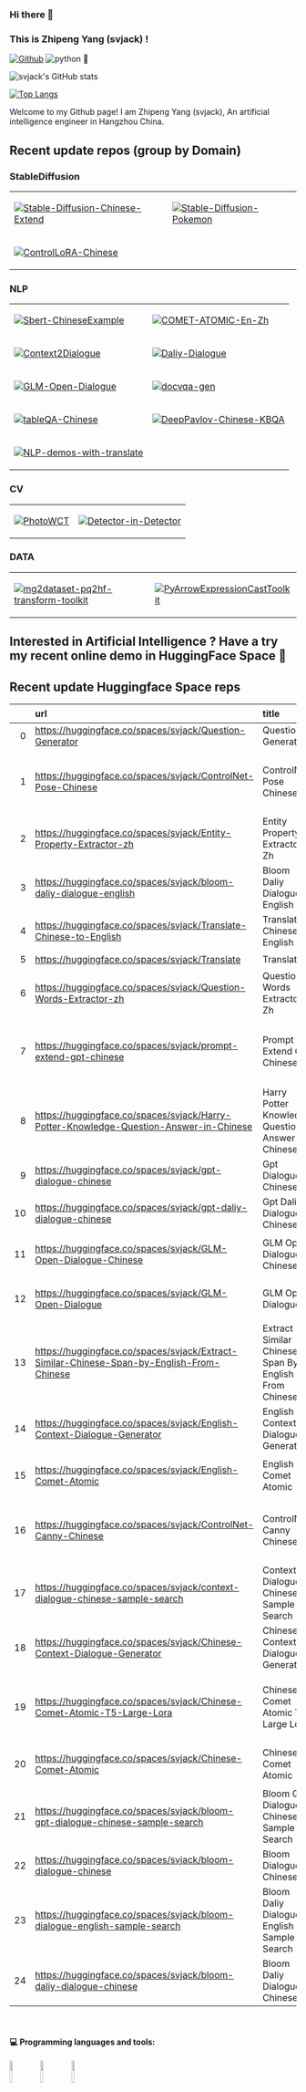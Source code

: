 ### Hi there 👋 
### This is <b>Zhipeng Yang (svjack)</b> !

[![Github](https://img.shields.io/badge/-Github-000?style=flat&logo=Github&logoColor=white)](https://github.com/FernandoRoldan93)
![python](https://img.shields.io/badge/python-v3.9-blue)
🤗
<!--
[![Linkedin](https://img.shields.io/badge/-LinkedIn-blue?style=flat&logo=Linkedin&logoColor=white)](https://www.linkedin.com/in/froldanzafra/)
[![Gmail](https://img.shields.io/badge/-Gmail-c14438?style=flat&logo=Gmail&logoColor=white)](mailto:Fernando.Roldan.Zafra@gmail.com)
-->

<!--
<img align="left" 
alt="img" src="https://aeiljuispo.cloudimg.io/v7/https://s3.amazonaws.com/moonup/production/uploads/1670144568552-634dffc49b777beec3bc6448.jpeg?w=200&h=200&f=face" 
width="20%" height="auto" />
-->

![svjack's GitHub stats](https://github-readme-stats.vercel.app/api?username=svjack&count_private=true&show_icons=true&theme=radical)

[![Top Langs](https://github-readme-stats.vercel.app/api/top-langs/?username=svjack&layout=compact)](https://github.com/svjack/github-readme-stats)

Welcome to my Github page!  I am Zhipeng Yang (svjack), An artificial intelligence engineer in Hangzhou China.

## Recent update repos (group by Domain)

### StableDiffusion
<table>
<tr>

<td>

[![Stable-Diffusion-Chinese-Extend](https://github-readme-stats.vercel.app/api/pin/?username=svjack&repo=Stable-Diffusion-Chinese-Extend)](https://github.com/svjack/Stable-Diffusion-Chinese-Extend)

</td>

<td>

[![Stable-Diffusion-Pokemon](https://github-readme-stats.vercel.app/api/pin/?username=svjack&repo=Stable-Diffusion-Pokemon)](https://github.com/svjack/Stable-Diffusion-Pokemon)

</td>

</tr>

<tr>
<td>

[![ControlLoRA-Chinese](https://github-readme-stats.vercel.app/api/pin/?username=svjack&repo=ControlLoRA-Chinese)](https://github.com/svjack/ControlLoRA-Chinese)

</td>


</tr>
</table>

### NLP

<!--
Context2Dialogue
Daliy-Dialogue
GLM-Open-Dialogue
docvqa-gen
Sbert-ChineseExample
tableQA-Chinese
DeepPavlov-Chinese-KBQA
NLP-demos-with-translate

PhotoWCT
Detector-in-Detector

PyArrowExpressionCastToolkit

https://github.com/svjack/COMET-ATOMIC-En-Zh
-->

<table>
<tr>

<td>

[![Sbert-ChineseExample](https://github-readme-stats.vercel.app/api/pin/?username=svjack&repo=Sbert-ChineseExample)](https://github.com/svjack/Sbert-ChineseExample)

</td>

<td>
	
[![COMET-ATOMIC-En-Zh](https://github-readme-stats.vercel.app/api/pin/?username=svjack&repo=COMET-ATOMIC-En-Zh)](https://github.com/svjack/COMET-ATOMIC-En-Zh)
	
</td>

<tr/>
	
<tr>
	
<td>

[![Context2Dialogue](https://github-readme-stats.vercel.app/api/pin/?username=svjack&repo=Context2Dialogue)](https://github.com/svjack/Context2Dialogue)

</td>


	
<td>

[![Daliy-Dialogue](https://github-readme-stats.vercel.app/api/pin/?username=svjack&repo=Daliy-Dialogue)](https://github.com/svjack/Daliy-Dialogue)

</td>
	
</tr>

<tr>

<td>

[![GLM-Open-Dialogue](https://github-readme-stats.vercel.app/api/pin/?username=svjack&repo=GLM-Open-Dialogue)](https://github.com/svjack/GLM-Open-Dialogue)

</td>


<td>

[![docvqa-gen](https://github-readme-stats.vercel.app/api/pin/?username=svjack&repo=docvqa-gen)](https://github.com/svjack/docvqa-gen)

</td>

</tr>
	
<tr>

<td>

[![tableQA-Chinese](https://github-readme-stats.vercel.app/api/pin/?username=svjack&repo=tableQA-Chinese)](https://github.com/svjack/tableQA-Chinese)

</td>

<td>

[![DeepPavlov-Chinese-KBQA](https://github-readme-stats.vercel.app/api/pin/?username=svjack&repo=DeepPavlov-Chinese-KBQA)](https://github.com/svjack/DeepPavlov-Chinese-KBQA)

</td>
	
</tr>

<tr>

<td>

[![NLP-demos-with-translate](https://github-readme-stats.vercel.app/api/pin/?username=svjack&repo=NLP-demos-with-translate)](https://github.com/svjack/NLP-demos-with-translate)

</td>
</tr>

</table>

### CV

<table>
<tr>

<td>

[![PhotoWCT](https://github-readme-stats.vercel.app/api/pin/?username=svjack&repo=PhotoWCT)](https://github.com/svjack/PhotoWCT)

</td>

<td>

[![Detector-in-Detector](https://github-readme-stats.vercel.app/api/pin/?username=svjack&repo=Detector-in-Detector)](https://github.com/svjack/Detector-in-Detector)

</td>

</tr>
</table>

### DATA

<!--
https://github.com/svjack/img2dataset-pq2hf-transform-toolkit
-->

<table>
<tr>
	
<td>

[![mg2dataset-pq2hf-transform-toolkit](https://github-readme-stats.vercel.app/api/pin/?username=svjack&repo=img2dataset-pq2hf-transform-toolkit)](https://github.com/svjack/img2dataset-pq2hf-transform-toolkit)

</td>

<td>

[![PyArrowExpressionCastToolkit](https://github-readme-stats.vercel.app/api/pin/?username=svjack&repo=PyArrowExpressionCastToolkit)](https://github.com/svjack/PyArrowExpressionCastToolkit)

</td>

</tr>
</table>

<!--
from huggingface_hub import HfApi
import requests
import pandas as pd

hf_api = HfApi()

resp = requests.get("https://huggingface.co/api/spaces?search=svjack")
df = pd.DataFrame(resp.json())

df = df[
    df["id"].map(
        lambda x: x.strip().startswith("svjack")
    )
]

df["info"] = df["id"].map(
    lambda x: hf_api.space_info(x)
)

info_df = pd.DataFrame(
df.sort_values(by = "likes", ascending = False).apply(
    lambda x: 
    (
        "https://huggingface.co/spaces/{}".format(x["id"]),
        x["info"].cardData["title"],
        x["info"].cardData["emoji"],
        x["likes"]
    ),
    axis = 1
).values.tolist())
info_df.columns = ["url", "title", "emoji", "likes"]
info_df = info_df.sort_values(by = ["likes", "title"], ascending = False)
del info_df["likes"]

print("\n".join(info_df["title"].values.tolist()))

target_str = '''
问题生成器
Stable Diffusion 姿势 ControlNet 中文模型
中文实体属性提取器
Bloom日常对话英文模型 
中英文翻译
翻译
中文疑问词提取器
Stable Diffusion中文提示句扩展GPT模型
哈利波特中文知识库问答
中文GPT对话模型
中文GPT日常对话模型
中文GLM开放对话模型
多语言GLM开放对话模型
从中文中提取相似的英文语段模型
根据上下文生成对话英文模型
日常事件图谱推断英文模型
Stable Diffusion 边缘 ControlNet 中文模型
根据上下文生成对话中文模型数据搜索
根据上下文生成对话中文模型
日常事件图谱推断 Lora T5-large 中文模型
日常事件图谱推断中文模型
Bloom GPT 中文对话样本搜索
Bloom对话中文模型 
Bloom GPT 英文对话样本搜索
Bloom日常对话中文模型
'''
import numpy as np

target_l = pd.Series(target_str.split("\n")).map(lambda x: x.strip()).map(lambda x: x if x else np.nan).dropna().values.tolist()

info_df["中文标题"] = target_l

info_df = info_df[["url", "title", "中文标题", "emoji"]]

print(info_df.reset_index().iloc[:, 1:].to_markdown())
-->

## Interested in Artificial Intelligence ? Have a try my recent online demo in HuggingFace Space 🤗
## Recent update Huggingface Space reps 

|    | url                                                                                       | title                                                | 中文标题                                  | emoji   |
|---:|:------------------------------------------------------------------------------------------|:-----------------------------------------------------|:------------------------------------------|:--------|
|  0 | https://huggingface.co/spaces/svjack/Question-Generator                                   | Question Generator                                   | 问题生成器                                | 😻      |
|  1 | https://huggingface.co/spaces/svjack/ControlNet-Pose-Chinese                              | ControlNet Pose Chinese                              | Stable Diffusion 姿势 ControlNet 中文模型 | ⚡      |
|  2 | https://huggingface.co/spaces/svjack/Entity-Property-Extractor-zh                         | Entity Property Extractor Zh                         | 中文实体属性提取器                        | 🦀      |
|  3 | https://huggingface.co/spaces/svjack/bloom-daliy-dialogue-english                         | Bloom Daliy Dialogue English                         | Bloom日常对话英文模型                     | 📚      |
|  4 | https://huggingface.co/spaces/svjack/Translate-Chinese-to-English                         | Translate Chinese To English                         | 中英文翻译                                | 📚      |
|  5 | https://huggingface.co/spaces/svjack/Translate                                            | Translate                                            | 翻译                                      | 🌍      |
|  6 | https://huggingface.co/spaces/svjack/Question-Words-Extractor-zh                          | Question Words Extractor Zh                          | 中文疑问词提取器                          | 📈      |
|  7 | https://huggingface.co/spaces/svjack/prompt-extend-gpt-chinese                            | Prompt Extend Gpt Chinese                            | Stable Diffusion中文提示句扩展GPT模型     | 🌍      |
|  8 | https://huggingface.co/spaces/svjack/Harry-Potter-Knowledge-Question-Answer-in-Chinese    | Harry Potter Knowledge Question Answer In Chinese    | 哈利波特中文知识库问答                    | 🧙      |
|  9 | https://huggingface.co/spaces/svjack/gpt-dialogue-chinese                                 | Gpt Dialogue Chinese                                 | 中文GPT对话模型                           | 📊      |
| 10 | https://huggingface.co/spaces/svjack/gpt-daliy-dialogue-chinese                           | Gpt Daliy Dialogue Chinese                           | 中文GPT日常对话模型                       | 📚      |
| 11 | https://huggingface.co/spaces/svjack/GLM-Open-Dialogue-Chinese                            | GLM Open Dialogue Chinese                            | 中文GLM开放对话模型                       | 🦀      |
| 12 | https://huggingface.co/spaces/svjack/GLM-Open-Dialogue                                    | GLM Open Dialogue                                    | 多语言GLM开放对话模型                     | ⚡      |
| 13 | https://huggingface.co/spaces/svjack/Extract-Similar-Chinese-Span-by-English-From-Chinese | Extract Similar Chinese Span By English From Chinese | 从中文中提取相似的英文语段模型            | 🔥      |
| 14 | https://huggingface.co/spaces/svjack/English-Context-Dialogue-Generator                   | English Context Dialogue Generator                   | 根据上下文生成对话英文模型                | 👁       |
| 15 | https://huggingface.co/spaces/svjack/English-Comet-Atomic                                 | English Comet Atomic                                 | 日常事件图谱推断英文模型                  | 🐢      |
| 16 | https://huggingface.co/spaces/svjack/ControlNet-Canny-Chinese                             | ControlNet Canny Chinese                             | Stable Diffusion 边缘 ControlNet 中文模型 | 💩      |
| 17 | https://huggingface.co/spaces/svjack/context-dialogue-chinese-sample-search               | Context Dialogue Chinese Sample Search               | 根据上下文生成对话中文模型数据搜索        | 💻      |
| 18 | https://huggingface.co/spaces/svjack/Chinese-Context-Dialogue-Generator                   | Chinese Context Dialogue Generator                   | 根据上下文生成对话中文模型                | 🐰      |
| 19 | https://huggingface.co/spaces/svjack/Chinese-Comet-Atomic-T5-Large-Lora                   | Chinese Comet Atomic T5 Large Lora                   | 日常事件图谱推断 Lora T5-large 中文模型   | 🏃      |
| 20 | https://huggingface.co/spaces/svjack/Chinese-Comet-Atomic                                 | Chinese Comet Atomic                                 | 日常事件图谱推断中文模型                  | 🚀      |
| 21 | https://huggingface.co/spaces/svjack/bloom-gpt-dialogue-chinese-sample-search             | Bloom Gpt Dialogue Chinese Sample Search             | Bloom GPT 中文对话样本搜索                | 🐢      |
| 22 | https://huggingface.co/spaces/svjack/bloom-dialogue-chinese                               | Bloom Dialogue Chinese                               | Bloom对话中文模型                         | 🌖      |
| 23 | https://huggingface.co/spaces/svjack/bloom-dialogue-english-sample-search                 | Bloom Daliy Dialogue English Sample Search           | Bloom GPT 英文对话样本搜索                | ⚡      |
| 24 | https://huggingface.co/spaces/svjack/bloom-daliy-dialogue-chinese                         | Bloom Daliy Dialogue Chinese                         | Bloom日常对话中文模型                     | 🌍      |

<!--
#### 🌱 Things I am currently working on: 
- Finish my Computer Engineering Master Degree  
- Taking online courses about Data Science and Machine Learning 
- Business practices on [bi4 Group Spain](https://github.com/bi4group) 🚀 *coming soon*

#### :muscle: Things I am challenging myself with:
- Waking up earlier to make good use of the day
- Coding at least 4 hours a day
- Exercising 3 days a week
- Improving my CV with some education apart from university

-->

<br/>

#### :computer: Programming languages and tools: 
<p>
  <!--
	<img width="50%" align="right" src="https://github-readme-stats.vercel.app/api?username=FernandoRoldan93&show_icons=true&hide_border=true" />
  -->
  
<code><img width="10%" src="https://www.vectorlogo.zone/logos/python/python-ar21.svg"></code>
<code><img width="10%" src="https://www.vectorlogo.zone/logos/pytorch/pytorch-ar21.svg"></code>
<code><img width="10%" src="https://www.vectorlogo.zone/logos/apache_spark/apache_spark-ar21.svg"></code>



<!--
</p>

<sub>Credits to: <br/>[IreneHerrerart](https://www.artstation.com/ireneherrera) for the wonderfull [picture](https://github.com/FernandoRoldan93/FernandoRoldan93/blob/master/cover_image.jpg)</sub>

-->
